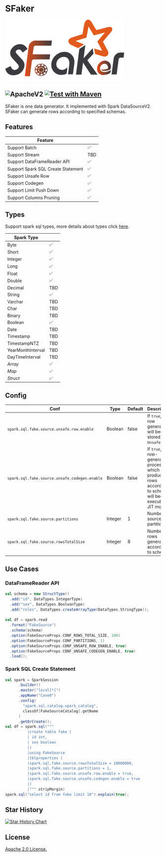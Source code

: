 # SFaker
<img src="docs/logo/sfaker_logo.svg" alt="SFaker logo" height="200px" align="center" />


![ApacheV2](https://img.shields.io/badge/license-Apache--2.0-blue)
[![Test with Maven](https://github.com/CheneyYin/SFaker/actions/workflows/maven_test.yml/badge.svg)](https://github.com/CheneyYin/SFaker/actions/workflows/maven_test.yml)
---
SFaker is one data generator. It implemented with Spark DataSourceV2. SFaker can generate rows according to specified schemas. 

## Features
| Feature                             |     |
|-------------------------------------|-----|
| Support Batch                       | ✅   |
| Support Stream                      | TBD |
| Support DataFrameReader API         | ✅   |
| Support Spark SQL Create Statement  | ✅   |
| Support Unsafe Row                  | ✅   |
| Support Codegen                     | ✅   |
| Support Limit Push Down             | ✅   |
| Support Columns Pruning             | ✅   |

## Types
Support spark sql types, more details about types click [here](https://spark.apache.org/docs/latest/sql-ref-datatypes.html).

| Spark Type        |     |
|-------------------|-----|
| Byte              | ✅   |
| Short             | ✅   |
| Integer           | ✅   |
| Long              | ✅   |
| Float             | ✅   |
| Double            | ✅   |
| Decimal           | TBD |
| String            | ✅   |
| Varchar           | TBD |
| Char              | TBD |
| Binary            | TBD |
| Boolean           | ✅   |
| Date              | TBD |
| Timestamp         | TBD |
| TimestampNTZ      | TBD |
| YearMonthInterval | TBD |
| DayTimeInterval   | TBD |
| *Array*           | ✅   |
| *Map*             | ✅   |
| *Struct*          | ✅   |

## Config

| Conf                                          | Type     | Default | Description                                                                                                   |
|-----------------------------------------------|----------|---------|---------------------------------------------------------------------------------------------------------------|
| `spark.sql.fake.source.unsafe.row.enable`     | Boolean  | false   | If `true`, all row generated will been stored in `UnsafeRow`.                                                 |
| `spark.sql.fake.source.unsafe.codegen.enable` | Boolean  | false   | If `true`, the row-generated process, which produce rows according to schema, will been executed in JIT mode. |
| `spark.sql.fake.source.partitions`            | Integer  | 1       | Number of source partitions.                                                                                  |
| `spark.sql.fake.source.rowsTotalSize`         | Integer  | 8       | Number of rows generated according to schema.                                                                 |

## Use Cases
### DataFrameReader API
```scala
val schema = new StructType()
  .add("id", DataTypes.IntegerType)
  .add("sex", DataTypes.BooleanType)
  .add("roles", DataTypes.createArrayType(DataTypes.StringType));

val df = spark.read
  .format("FakeSource")
  .schema(schema)
  .option(FakeSourceProps.CONF_ROWS_TOTAL_SIZE, 100)
  .option(FakeSourceProps.CONF_PARTITIONS, 1)
  .option(FakeSourceProps.CONF_UNSAFE_ROW_ENABLE, true)
  .option(FakeSourceProps.CONF_UNSAFE_CODEGEN_ENABLE, true)
  .load();
```
### Spark SQL Create Statement
```scala
val spark = SparkSession
      .builder()
      .master("local[*]")
      .appName("Case0")
      .config(
        "spark.sql.catalog.spark_catalog",
        classOf[FakeSourceCatalog].getName
      )
      .getOrCreate();
val df = spark.sql("""
          |create table fake (
          | id int,
          | sex boolean
          |)
          |using FakeSource
          |tblproperties (
          |spark.sql.fake.source.rowsTotalSize = 10000000,
          |spark.sql.fake.source.partitions = 1,
          |spark.sql.fake.source.unsafe.row.enable = true,
          |spark.sql.fake.source.unsafe.codegen.enable = true
          |)
          |""".stripMargin)
spark.sql("select id from fake limit 10").explain(true);
```

## Star History
[![Star History Chart](https://api.star-history.com/svg?repos=CheneyYin/SFaker&type=Date)](https://star-history.com/#CheneyYin/SFaker&Date) 

## License
[Apache 2.0 License.](LICENSE)
